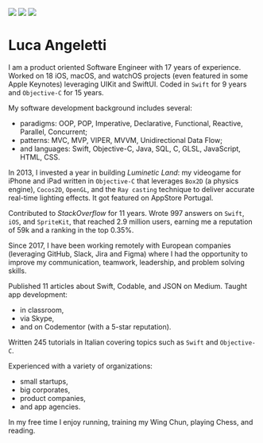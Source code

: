 [![](https://img.shields.io/badge/LinkedIn--blue?style=flat&logo=linkedin&labelColor=blue)](https://www.linkedin.com/in/lucaangeletti)
[![](https://img.shields.io/badge/Medium-11_Articles-white?style=flat&logo=medium)](https://lucaangeletti.medium.com)
[![](https://img.shields.io/badge/StackOverflow-59K-orange?style=flat&logo=stackoverflow)](https://stackoverflow.com/users/1761687/luca-angeletti)

# Luca Angeletti
I am a product oriented Software Engineer with 17 years of experience. Worked on 18 iOS, macOS, and watchOS projects (even featured in some Apple Keynotes) leveraging UIKit and SwiftUI.
Coded in `Swift` for 9 years and `Objective-C` for 15 years.

My software development background includes several:
- paradigms: OOP, POP, Imperative, Declarative, Functional, Reactive, Parallel, Concurrent;
- patterns: MVC, MVP, VIPER, MVVM, Unidirectional Data Flow;
- and languages: Swift, Objective-C, Java, SQL, C, GLSL, JavaScript, HTML, CSS.

In 2013, I invested a year in building _Luminetic Land_: my videogame for iPhone and iPad written in `Objective-C` that leverages `Box2D` (a physics engine), `Cocos2D`, `OpenGL`, and the `Ray casting` technique to deliver accurate real-time lighting effects. It got featured on AppStore Portugal.

Contributed to _StackOverflow_ for 11 years. Wrote 997 answers on `Swift`, `iOS`, and `SpriteKit`, that reached 2.9 million users, earning me a reputation of 59k and a ranking in the top 0.35%.

Since 2017, I have been working remotely with European companies (leveraging GitHub, Slack, Jira and Figma) where I had the opportunity to improve my communication, teamwork, leadership, and problem solving skills.

Published 11 articles about Swift, Codable, and JSON on Medium.
Taught app development:
- in classroom,
- via Skype,
- and on Codementor (with a 5-star reputation).

Written 245 tutorials in Italian covering topics such as `Swift` and `Objective-C`.

Experienced with a variety of organizations:
- small startups,
- big corporates,
- product companies,
- and app agencies.

In my free time I enjoy running, training my Wing Chun, playing Chess, and reading.
